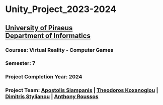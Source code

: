 # Unity_Project_2023-2024
## [University of Piraeus](https://www.unipi.gr/unipi/en/)<br>[Department of Informatics](https://www.cs.unipi.gr/index.php?lang=en)
### Courses: Virtual Reality - Computer Games
### Semester: 7
### Project Completion Year: 2024
### Project Team:  [Apostolis Siampanis](https://github.com/ApostolisSiampanis) | [Theodoros Koxanoglou](https://github.com/thkox) | [Dimitris Stylianou](https://github.com/dimitrisstyl7) | [Anthony Roussos](https://github.com/anthonyrouss)
